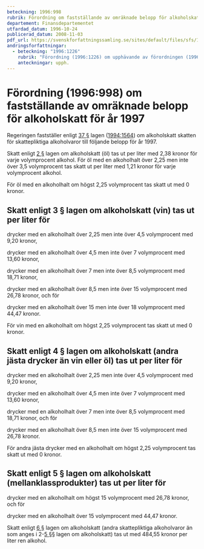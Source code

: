 ```yaml
---
beteckning: 1996:998
rubrik: Förordning om fastställande av omräknade belopp för alkoholskatt för år 1997
departement: Finansdepartementet
utfardad_datum: 1996-10-24
publicerad_datum: 2008-11-03
pdf_url: https://svenskforfattningssamling.se/sites/default/files/sfs/1996-10/SFS1996-998.pdf
andringsforfattningar:
  - beteckning: "1996:1226"
    rubrik: "Förordning (1996:1226) om upphävande av förordningen (1996:998) om fastställande av omräknade belopp för alkoholskatt för år 1997"
    anteckningar: upph.
---
```


# Förordning (1996:998) om fastställande av omräknade belopp för alkoholskatt för år 1997

Regeringen fastställer enligt [37 §](#37) lagen ([1994:1564](https://selex.se/eli/sfs/1994/1564)) om alkoholskatt skatten för skattepliktiga alkoholvaror till följande belopp för år 1997.

Skatt enligt [2 §](#2) lagen om alkoholskatt (öl) tas ut per liter med 2,38 kronor för varje volymprocent alkohol. För öl med en alkoholhalt över 2,25 men inte över 3,5 volymprocent tas skatt ut per liter med 1,21 kronor för varje volymprocent alkohol.

För öl med en alkoholhalt om högst 2,25 volymprocent tas skatt ut med 0 kronor.

## Skatt enligt 3 § lagen om alkoholskatt (vin) tas ut per liter för

drycker med en alkoholhalt över 2,25 men inte över 4,5 volymprocent med 9,20 kronor,

drycker med en alkoholhalt över 4,5 men inte över 7 volymprocent med 13,60 kronor,

drycker med en alkoholhalt över 7 men inte över 8,5 volymprocent med 18,71 kronor,

drycker med en alkoholhalt över 8,5 men inte över 15 volymprocent med 26,78 kronor, och för

drycker med en alkoholhalt över 15 men inte över 18 volymprocent med 44,47 kronor.

För vin med en alkoholhalt om högst 2,25 volymprocent tas skatt ut med 0 kronor.

## Skatt enligt 4 § lagen om alkoholskatt (andra jästa drycker än vin eller öl) tas ut per liter för

drycker med en alkoholhalt över 2,25 men inte över 4,5 volymprocent med 9,20 kronor,

drycker med en alkoholhalt över 4,5 men inte över 7 volymprocent med 13,60 kronor,

drycker med en alkoholhalt över 7 men inte över 8,5 volymprocent med 18,71 kronor, och för

drycker med en alkoholhalt över 8,5 men inte över 15 volymprocent med 26,78 kronor.

För andra jästa drycker med en alkoholhalt om högst 2,25 volymprocent tas skatt ut med 0 kronor.

## Skatt enligt 5 § lagen om alkoholskatt (mellanklassprodukter) tas ut per liter för

drycker med en alkoholhalt om högst 15 volymprocent med 26,78 kronor, och för

drycker med en alkoholhalt över 15 volymprocent med 44,47 kronor.

Skatt enligt [6 §](#6) lagen om alkoholskatt (andra skattepliktiga alkoholvaror än som anges i 2-[5 §](#5)§ lagen om alkoholskatt) tas ut med 484,55 kronor per liter ren alkohol.
